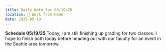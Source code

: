 ```yaml
---
title: Daily Note for 05/19/25
location: 🏡 Work from Home
date: 2025-05-19
---
```

**Schedule 05/19/25**
Today, I am still finishing up grading for two classes. I hope to finish both today before heading out with our faculty for an event in the Seattle area tomorrow.